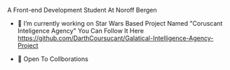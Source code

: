 A Front-end Development Student At Noroff Bergen 

- 🔭 I’m currently working on Star Wars Based Project Named "Coruscant Inteligence Agency" 
    You Can Follow It Here https://github.com/DarthCoursucant/Galatical-Intelligence-Agency-Project

- 🌱 Open To Collborations 